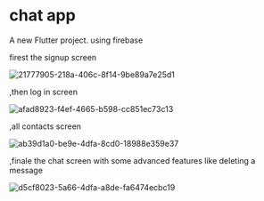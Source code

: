 # chat app

A new Flutter project.
using firebase 

firest the signup screen

![21777905-218a-406c-8f14-9be89a7e25d1](https://github.com/noura1812/Hi-there-chat-app-/assets/108556485/0db61fa2-04a8-49b7-82a0-ed50248d8032)

,then log in screen

![afad8923-f4ef-4665-b598-cc851ec73c13](https://github.com/noura1812/Hi-there-chat-app-/assets/108556485/7e8e4f30-6977-431e-8b1f-6be36188161e)

,all contacts screen

![ab39d1a0-be9e-4dfa-8cd0-18988e359e37](https://github.com/noura1812/Hi-there-chat-app-/assets/108556485/7128ff95-2d65-46f7-8929-0d9381af1405)

,finale the chat screen with some advanced features like deleting a message

![d5cf8023-5a66-4dfa-a8de-fa6474ecbc19](https://github.com/noura1812/Hi-there-chat-app-/assets/108556485/86f6c8b8-6ec9-4836-8bb3-2afa23ba95e1)
